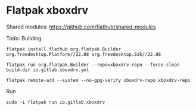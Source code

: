 # Flatpak xboxdrv

Shared modules: https://github.com/flathub/shared-modules

Todo: Building

`flatpak install flathub org.flatpak.Builder org.freedesktop.Platform//22.08 org.freedesktop.Sdk//22.08`

`flatpak run org.flatpak.Builder --repo=xboxdrv-repo --force-clean build-dir io.gitlab.xboxdrv.yml`

`flatpak remote-add --system --no-gpg-verify xboxdrv-repo xboxdrv-repo`


Run

`sudo -i flatpak run io.gitlab.xboxdrv`
